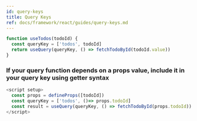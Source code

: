 ```yaml
---
id: query-keys
title: Query Keys
ref: docs/framework/react/guides/query-keys.md
---
```


[//]: # 'Example5'

```js
function useTodos(todoId) {
  const queryKey = ['todos', todoId]
  return useQuery(queryKey, () => fetchTodoById(todoId.value))
}
```

[//]: # 'Example5'

### If your query function depends on a props value, include it in your query key using getter syntax
```js
<script setup>
  const props = defineProps([todoId])
  const queryKey = ['todos', ()=> props.todoId]
  const result = useQuery(queryKey, () => fetchTodoById(props.todoId))
</script>
```

